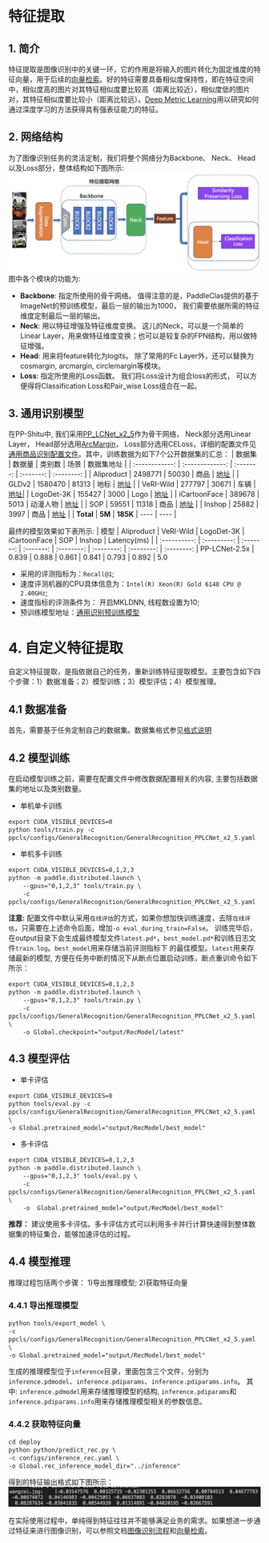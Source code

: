 # 特征提取
## 1. 简介
特征提取是图像识别中的关键一环，它的作用是将输入的图片转化为固定维度的特征向量，用于后续的[向量检索](./vector_search.md)。好的特征需要具备相似度保持性，即在特征空间中，相似度高的图片对其特征相似度要比较高（距离比较近），相似度低的图片对，其特征相似度要比较小（距离比较远）。[Deep Metric Learning](../algorithm_introduction/metric_learning.md)用以研究如何通过深度学习的方法获得具有强表征能力的特征。

## 2. 网络结构
为了图像识别任务的灵活定制，我们将整个网络分为Backbone、 Neck、 Head以及Loss部分，整体结构如下图所示:
![](../../images/feature_extraction_framework.png)
图中各个模块的功能为:
- **Backbone**:   指定所使用的骨干网络。 值得注意的是，PaddleClas提供的基于ImageNet的预训练模型，最后一层的输出为1000， 我们需要依据所需的特征维度定制最后一层的输出。
- **Neck**:  用以特征增强及特征维度变换。  这儿的Neck，可以是一个简单的Linear Layer，用来做特征维度变换；也可以是较复杂的FPN结构，用以做特征增强。
- **Head**:  用来将feature转化为logits。 除了常用的Fc Layer外，还可以替换为cosmargin, arcmargin, circlemargin等模块。
- **Loss**:  指定所使用的Loss函数。  我们将Loss设计为组合loss的形式， 可以方便得将Classification Loss和Pair_wise Loss组合在一起。

## 3. 通用识别模型
在PP-Shitu中, 我们采用[PP_LCNet_x2_5](../models/PP-LCNet.md)作为骨干网络， Neck部分选用Linear Layer， Head部分选用[ArcMargin](https://arxiv.org/abs/1801.07698)， Loss部分选用CELoss，详细的配置文件见[通用商品识别配置文件](../../../ppcls/configs/GeneralRecognition/GeneralRecognition_PPLCNet_x2_5.yaml)。其中，训练数据为如下7个公开数据集的汇总：
| 数据集       | 数据量   | 类别数   | 场景  | 数据集地址 |
| :------------:  | :-------------: | :-------: | :-------: | :--------: |
| Aliproduct | 2498771 | 50030 | 商品 | [地址](https://retailvisionworkshop.github.io/recognition_challenge_2020/) |
| GLDv2 | 1580470 | 81313  | 地标 | [地址](https://github.com/cvdfoundation/google-landmark) |
| VeRI-Wild | 277797 | 30671 | 车辆 | [地址](https://github.com/PKU-IMRE/VERI-Wild)|
| LogoDet-3K | 155427 | 3000 | Logo | [地址](https://github.com/Wangjing1551/LogoDet-3K-Dataset) |
| iCartoonFace | 389678 | 5013  | 动漫人物 | [地址](http://challenge.ai.iqiyi.com/detail?raceId=5def69ace9fcf68aef76a75d) |
| SOP | 59551 | 11318  | 商品 | [地址](https://cvgl.stanford.edu/projects/lifted_struct/) |
| Inshop | 25882 | 3997  | 商品 | [地址](http://mmlab.ie.cuhk.edu.hk/projects/DeepFashion.html) |
| **Total** | **5M** | **185K**  | ---- | ---- |

最终的模型效果如下表所示:
| 模型       | Aliproduct  | VeRI-Wild  |  LogoDet-3K |  iCartoonFace | SOP | Inshop | Latency(ms) |
| :----------:  | :---------: | :-------: | :-------: | :--------: | :--------: | :--------: | :--------: |
PP-LCNet-2.5x | 0.839 | 0.888 | 0.861 | 0.841 | 0.793 | 0.892 | 5.0
* 采用的评测指标为：`Recall@1`;
* 速度评测机器的CPU具体信息为：`Intel(R) Xeon(R) Gold 6148 CPU @ 2.40GHz`;
* 速度指标的评测条件为： 开启MKLDNN, 线程数设置为10;
* 预训练模型地址：[通用识别预训练模型](https://paddle-imagenet-models-name.bj.bcebos.com/dygraph/rec/models/pretrain/general_PPLCNet_x2_5_pretrained_v1.0.pdparams)

# 4. 自定义特征提取
自定义特征提取，是指依据自己的任务，重新训练特征提取模型。主要包含如下四个步骤：1）数据准备；2）模型训练；3）模型评估；4）模型推理。
## 4.1 数据准备
首先，需要基于任务定制自己的数据集。数据集格式参见[格式说明](https://github.com/PaddlePaddle/PaddleClas/blob/develop/docs/zh_CN/data_preparation/recognition_dataset.md#%E6%95%B0%E6%8D%AE%E9%9B%86%E6%A0%BC%E5%BC%8F%E8%AF%B4%E6%98%8E)

## 4.2 模型训练
在启动模型训练之前，需要在配置文件中修改数据配置相关的内容, 主要包括数据集的地址以及类别数量。
- 单机单卡训练
```shell
export CUDA_VISIBLE_DEVICES=0
python tools/train.py -c ppcls/configs/GeneralRecognition/GeneralRecognition_PPLCNet_x2_5.yaml
```
- 单机多卡训练
```shell
export CUDA_VISIBLE_DEVICES=0,1,2,3
python -m paddle.distributed.launch \
    --gpus="0,1,2,3" tools/train.py \
    -c ppcls/configs/GeneralRecognition/GeneralRecognition_PPLCNet_x2_5.yaml
```
**注意:** 配置文件中默认采用`在线评估`的方式，如果你想加快训练速度，去除`在线评估`，只需要在上述命令后面，增加`-o eval_during_train=False`。
训练完毕后，在output目录下会生成最终模型文件`latest.pd*`，`best_model.pd*`和训练日志文件`train.log`。`best_model`用来存储当前评测指标下
的最佳模型。`latest`用来存储最新的模型, 方便在任务中断的情况下从断点位置启动训练，断点重训命令如下所示：
```shell
export CUDA_VISIBLE_DEVICES=0,1,2,3
python -m paddle.distributed.launch \
    --gpus="0,1,2,3" tools/train.py \
    -c ppcls/configs/GeneralRecognition/GeneralRecognition_PPLCNet_x2_5.yaml \
    -o Global.checkpoint="output/RecModel/latest"
```

## 4.3 模型评估
- 单卡评估
```shell
export CUDA_VISIBLE_DEVICES=0
python tools/eval.py -c ppcls/configs/GeneralRecognition/GeneralRecognition_PPLCNet_x2_5.yaml \
-o Global.pretrained_model="output/RecModel/best_model"
```

- 多卡评估
```shell
export CUDA_VISIBLE_DEVICES=0,1,2,3
python -m paddle.distributed.launch \
    --gpus="0,1,2,3" tools/eval.py \
    -c  ppcls/configs/GeneralRecognition/GeneralRecognition_PPLCNet_x2_5.yaml \
    -o  Global.pretrained_model="output/RecModel/best_model"
```
**推荐：** 建议使用多卡评估。多卡评估方式可以利用多卡并行计算快速得到整体数据集的特征集合，能够加速评估的过程。

## 4.4 模型推理
推理过程包括两个步骤： 1)导出推理模型; 2)获取特征向量
### 4.4.1 导出推理模型
```
python tools/export_model \
-c ppcls/configs/GeneralRecognition/GeneralRecognition_PPLCNet_x2_5.yaml \
-o Global.pretrained_model="output/RecModel/best_model"
```
生成的推理模型位于`inference`目录，里面包含三个文件，分别为`inference.pdmodel`、`inference.pdiparams`、`inference.pdiparams.info`。
其中: `inference.pdmodel`用来存储推理模型的结构, `inference.pdiparams`和 `inference.pdiparams.info`用来存储推理模型相关的参数信息。
### 4.4.2 获取特征向量
```
cd deploy
python python/predict_rec.py \
-c configs/inference_rec.yaml \
-o Global.rec_inference_model_dir="../inference"
```
得到的特征输出格式如下图所示：
![](../../images/feature_extraction_output.png)

在实际使用过程中，单纯得到特征往往并不能够满足业务的需求。如果想进一步通过特征来进行图像识别，可以参照文档[图像识别流程]()和[向量检索]()。
